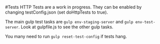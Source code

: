 #Tests
HTTP Tests are a work in progress. They can be enabled by 
changing testConfig.json (set doHttpTests to true).

The main gulp test tasks are `gulp env-staging-server` and `gulp env-test-server`.
 Look at gulpfile.js to see the other gulp tasks.
 
You many need to run `gulp reset-test-config` if tests hang.